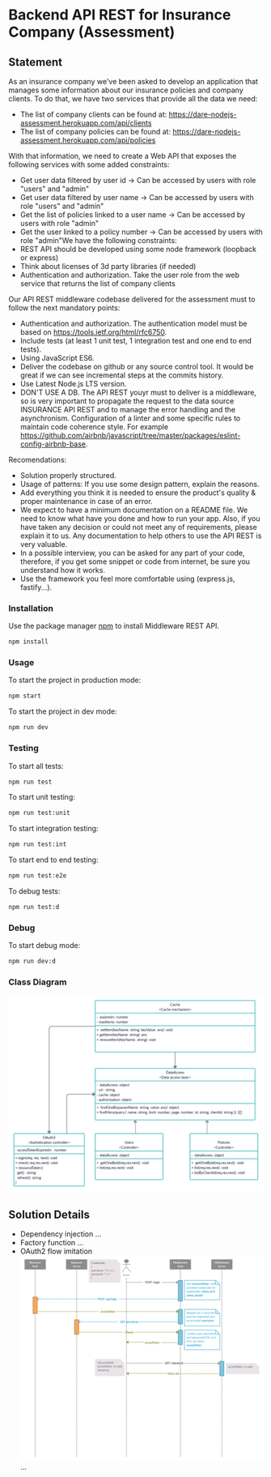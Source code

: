 # Backend API REST for Insurance Company (Assessment)

## Statement

As an insurance company we've been asked to develop an application that manages some information about our insurance policies and company clients. To do that, we have two services that provide all the data we need:
- The list of company clients can be found at:
https://dare-nodejs-assessment.herokuapp.com/api/clients
- The list of company policies can be found at:
https://dare-nodejs-assessment.herokuapp.com/api/policies

With that information, we need to create a Web API that exposes the following services with some added constraints:

- Get user data filtered by user id -> Can be accessed by users with role "users" and "admin"
- Get user data filtered by user name -> Can be accessed by users with role "users" and "admin"
- Get the list of policies linked to a user name -> Can be accessed by users with role "admin"
- Get the user linked to a policy number -> Can be accessed by users with role "admin"We have the following constraints:
- REST API should be developed using some node framework (loopback or express)
- Think about licenses of 3d party libraries (if needed)
- Authentication and authorization. Take the user role from the web service that returns the list of company clients 

Our API REST middleware codebase delivered for the assessment must to follow the next mandatory points:

- Authentication and authorization. The authentication model must be based on https://tools.ietf.org/html/rfc6750.
- Include tests (at least 1 unit test, 1 integration test and one end to end tests).
- Using JavaScript ES6.
- Deliver the codebase on github or any source control tool. It would be great if we can see incremental steps at the commits history.
- Use Latest Node.js LTS version.
- DON'T USE A DB. The API REST youyr must to deliver is a middleware, so is very important to propagate the request to the data source INSURANCE API REST and to manage the error handling and the asynchronism.
Configuration of a linter and some specific rules to maintain code coherence style. For example https://github.com/airbnb/javascript/tree/master/packages/eslint-config-airbnb-base.


Recomendations:
- Solution properly structured.
- Usage of patterns: If you use some design pattern, explain the reasons.
- Add everything you think it is needed to ensure the product's quality & proper maintenance in case of an error.
- We expect to have a minimum documentation on a README file. We need to know what have you done and how to run your app. Also, if you have taken any decision or could not meet any of requirements, please explain it to us. Any documentation to help others to use the API REST is very valuable.
- In a possible interview, you can be asked for any part of your code, therefore, if you get some snippet or code from internet, be sure you understand how it works.
- Use the framework you feel more comfortable using (express.js, fastify...).

### Installation

Use the package manager [npm](https://www.npmjs.com/) to install Middleware REST API.

```bash
npm install
```

### Usage

To start the project in production mode:

```bash
npm start
```

To start the project in dev mode:

```bash
npm run dev
```

### Testing

To start all tests:

```bash
npm run test
```

To start unit testing:

```bash
npm run test:unit
```

To start integration testing:

```bash
npm run test:int
```

To start end to end testing:

```bash
npm run test:e2e
```

To debug tests:

```bash
npm run test:d
```

### Debug

To start debug mode:

```bash
npm run dev:d
```

### Class Diagram

![img](img/class_diagram.jpg)

## Solution Details 

- Dependency injection
  ...
- Factory function
  ...
- OAuth2 flow imitation
![img](img/auth_flow.jpg)
...


